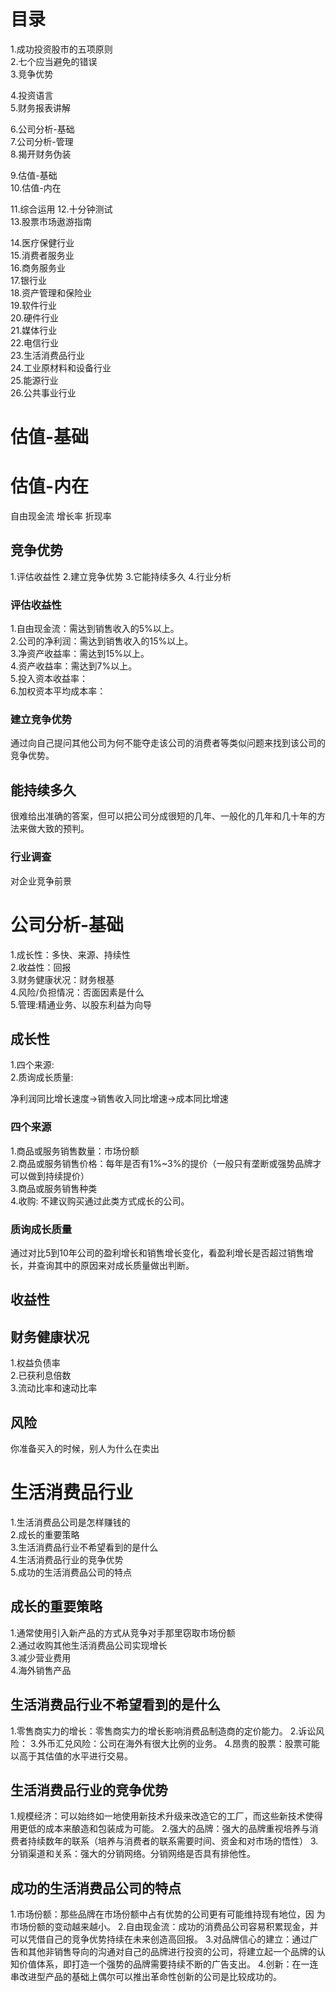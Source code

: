 # 目录
1.成功投资股市的五项原则    
2.七个应当避免的错误   
3.竞争优势
   
4.投资语言   
5.财务报表讲解 

6.公司分析-基础   
7.公司分析-管理   
8.揭开财务伪装    

9.估值-基础   
10.估值-内在   

11.综合运用
12.十分钟测试   
13.股票市场遨游指南   

14.医疗保健行业   
15.消费者服务业    
16.商务服务业    
17.银行业   
18.资产管理和保险业  
19.软件行业   
20.硬件行业   
21.媒体行业  
22.电信行业  
23.生活消费品行业   
24.工业原材料和设备行业    
25.能源行业   
26.公共事业行业   

# 估值-基础

# 估值-内在
自由现金流
增长率
折现率

## 竞争优势  
1.评估收益性
2.建立竞争优势
3.它能持续多久
4.行业分析

### 评估收益性
1.自由现金流：需达到销售收入的5%以上。    
2.公司的净利润：需达到销售收入的15%以上。     
3.净资产收益率：需达到15%以上。    
4.资产收益率：需达到7%以上。   
5.投入资本收益率：   
6.加权资本平均成本率：   

### 建立竞争优势   
通过向自己提问其他公司为何不能夺走该公司的消费者等类似问题来找到该公司的竞争优势。

## 能持续多久   
很难给出准确的答案，但可以把公司分成很短的几年、一般化的几年和几十年的方法来做大致的预判。

### 行业调查
对企业竞争前景   

# 公司分析-基础 
1.成长性：多快、来源、持续性   
2.收益性：回报   
3.财务健康状况：财务根基   
4.风险/负担情况：否面因素是什么   
5.管理:精通业务、以股东利益为向导   

## 成长性   
1.四个来源:   
2.质询成长质量:  

净利润同比增长速度->销售收入同比增速->成本同比增速   

### 四个来源  
1.商品或服务销售数量：市场份额     
2.商品或服务销售价格：每年是否有1%~3%的提价（一般只有垄断或强势品牌才可以做到持续提价）       
3.商品或服务销售种类      
4.收购: 不建议购买通过此类方式成长的公司。       

### 质询成长质量
通过对比5到10年公司的盈利增长和销售增长变化，看盈利增长是否超过销售增长，并查询其中的原因来对成长质量做出判断。       

## 收益性
## 财务健康状况
1.权益负债率   
2.已获利息倍数   
3.流动比率和速动比率   

## 风险
你准备买入的时候，别人为什么在卖出   

# 生活消费品行业 
1.生活消费品公司是怎样赚钱的    
2.成长的重要策略   
3.生活消费品行业不希望看到的是什么   
4.生活消费品行业的竞争优势    
5.成功的生活消费品公司的特点  

## 成长的重要策略
1.通常使用引入新产品的方式从竞争对手那里窃取市场份额   
2.通过收购其他生活消费品公司实现增长   
3.减少营业费用   
4.海外销售产品   

## 生活消费品行业不希望看到的是什么
1.零售商实力的增长：零售商实力的增长影响消费品制造商的定价能力。
2.诉讼风险：
3.外币汇兑风险：公司在海外有很大比例的业务。
4.昂贵的股票：股票可能以高于其估值的水平进行交易。

## 生活消费品行业的竞争优势
1.规模经济：可以始终如一地使用新技术升级来改造它的工厂，而这些新技术使得用更低的成本来酿造和包装成为可能。
2.强大的品牌：强大的品牌重视培养与消费者持续数年的联系（培养与消费者的联系需要时间、资金和对市场的悟性）
3.分销渠道和关系：强大的分销网络。分销网络是否具有排他性。

## 成功的生活消费品公司的特点
1.市场份额：那些品牌在市场份额中占有优势的公司更有可能维持现有地位，因
为市场份额的变动越来越小。
2.自由现金流：成功的消费品公司容易积累现金，并可以凭借自己的竞争优势持续在未来创造高回报。
3.对品牌信心的建立：通过广告和其他非销售导向的沟通对自己的品牌进行投资的公司，将建立起一个品牌的认知价值体系，即打造一个强势的品牌需要持续不断的广告支出。
4.创新：在一连串改进型产品的基础上偶尔可以推出革命性创新的公司是比较成功的。




